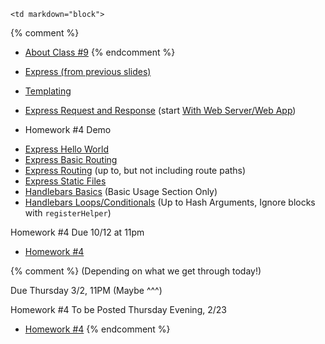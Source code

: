 	<td markdown="block">
{% comment %}
* [About Class #9](slides/09/meta.html)
{% endcomment %}

* [Express (from previous slides)](slides/08/express.html#/26)
* [Templating](slides/09/templating.html)
* [Express Request and Response](slides/09/request-response.html) (start [With Web Server/Web App](slides/09/request-response.html#/7))
* Homework #4 Demo

<!-- 
* [Forms](slides/09/forms-2.markdown)
* [](slides//.html)
* [](slides//.html)
-->
</td>
	<td markdown="block">

* [Express Hello World](https://expressjs.com/en/starter/hello-world.html)
* [Express Basic Routing](https://expressjs.com/en/starter/basic-routing.html)
* [Express Routing](https://expressjs.com/en/guide/routing.html) (up to, but not including route paths)
* [Express Static Files](https://expressjs.com/en/starter/static-files.html)
* [Handlebars Basics](http://handlebarsjs.com/expressions.html) (Basic Usage Section Only)
* [Handlebars Loops/Conditionals](http://handlebarsjs.com/block_helpers.html) (Up to Hash Arguments, Ignore blocks with `registerHelper`)

<!--
* Chapter 
* Chapter 
-->
</td>
	<td markdown="block">
Homework #4 Due 10/12 at 11pm

* [Homework #4](homework/04.html) 

{% comment %}
(Depending on what we get through today!)

Due Thursday 3/2, 11PM (Maybe ^^^)

Homework #4 To be Posted Thursday Evening, 2/23
* [Homework #4](homework/04.html)
{% endcomment %}
</td>

